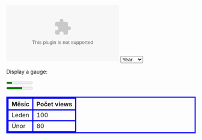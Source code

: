 <!DOCTYPE html>
<html>
<head>
  <title>Zpracovaný úkol</title>
</head>
<body>
  <embed src="helloworld.swf">
  
  <select>
  <option value="Year">Year</option>
  <option value="Month">Month</option>
  <option value="Week">Week</option>
  <option value="Day">Day</option>
</select>
<p>Display a gauge:</p>
<meter value="2" min="0" max="10">2 out of 10</meter><br>
<meter value="0.6">60%</meter>
  <style>
table, th, td {
    border: 3px solid blue;
}
</style>
</head>
<body>

<table>
  <tr>
    <th>Měsíc</th>
    <th>Počet views</th>
  </tr>
  <tr>
    <td>Leden</td>
    <td>100</td>
  </tr>
  <tr>
    <td>Únor</td>
    <td>80</td>
  </tr>
</table>

  <!-- zde vložte obsah -->
</body>
</html>